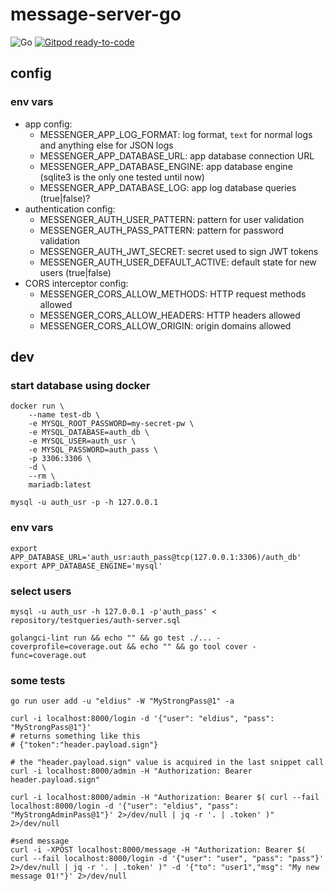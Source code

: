# message-server-go #

![Go](https://github.com/eldius/message-server-go/workflows/Go/badge.svg)
[![Gitpod ready-to-code](https://img.shields.io/badge/Gitpod-ready--to--code-blue?logo=gitpod)](https://gitpod.io/#https://bitbucket.org/Eldius/message-server-go)

## config ##

### env vars ###

- app config:
  - MESSENGER_APP_LOG_FORMAT: log format, `text` for normal logs and anything else for JSON logs
  - MESSENGER_APP_DATABASE_URL: app database connection URL
  - MESSENGER_APP_DATABASE_ENGINE: app database engine (sqlite3 is the only one tested until now)
  - MESSENGER_APP_DATABASE_LOG: app log database queries (true|false)?
- authentication config:
  - MESSENGER_AUTH_USER_PATTERN: pattern for user validation
  - MESSENGER_AUTH_PASS_PATTERN: pattern for password validation
  - MESSENGER_AUTH_JWT_SECRET: secret used to sign JWT tokens
  - MESSENGER_AUTH_USER_DEFAULT_ACTIVE: default state for new users (true|false)
- CORS interceptor config:
  - MESSENGER_CORS_ALLOW_METHODS: HTTP request methods allowed
  - MESSENGER_CORS_ALLOW_HEADERS: HTTP headers allowed
  - MESSENGER_CORS_ALLOW_ORIGIN: origin domains allowed

## dev ##

### start database using docker ##

```shell
docker run \
    --name test-db \
    -e MYSQL_ROOT_PASSWORD=my-secret-pw \
    -e MYSQL_DATABASE=auth_db \
    -e MYSQL_USER=auth_usr \
    -e MYSQL_PASSWORD=auth_pass \
    -p 3306:3306 \
    -d \
    --rm \
    mariadb:latest

mysql -u auth_usr -p -h 127.0.0.1

```

### env vars ###

```shell
export APP_DATABASE_URL='auth_usr:auth_pass@tcp(127.0.0.1:3306)/auth_db'
export APP_DATABASE_ENGINE='mysql'

```

### select users ###

```shell
mysql -u auth_usr -h 127.0.0.1 -p'auth_pass' < repository/testqueries/auth-server.sql
```

```shell
golangci-lint run && echo "" && go test ./... -coverprofile=coverage.out && echo "" && go tool cover -func=coverage.out
```

### some tests ###

```shell
go run user add -u "eldius" -W "MyStrongPass@1" -a
```

```shell
curl -i localhost:8000/login -d '{"user": "eldius", "pass": "MyStrongPass@1"}'
# returns something like this
# {"token":"header.payload.sign"}
```

```shell
# the "header.payload.sign" value is acquired in the last snippet call
curl -i localhost:8000/admin -H "Authorization: Bearer header.payload.sign"
```

```shell
curl -i localhost:8000/admin -H "Authorization: Bearer $( curl --fail localhost:8000/login -d '{"user": "eldius", "pass": "MyStrongAdminPass@1"}' 2>/dev/null | jq -r '. | .token' )" 2>/dev/null
```

```shell
#send message
curl -i -XPOST localhost:8000/message -H "Authorization: Bearer $( curl --fail localhost:8000/login -d '{"user": "user", "pass": "pass"}' 2>/dev/null | jq -r '. | .token' )" -d '{"to": "user1","msg": "My new message 01!"}' 2>/dev/null
```
